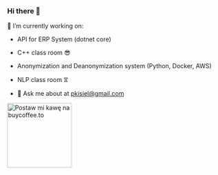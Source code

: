 ### Hi there 👋

🔭 I’m currently working on:
- API for ERP System (dotnet core)
- C++ class room 😎
- Anonymization and Deanonymization system (Python, Docker, AWS)
- NLP class room 𖮃

- 💬 Ask me about at pkisiel@gmail.com

<a href="https://buycoffee.to/pkisiel" target="_blank"><img src="https://buycoffee.to/btn/buycoffeeto-btn-primary.svg" style="width: 150px" alt="Postaw mi kawę na buycoffee.to"></a>

<!--
Here are some ideas to get you started:

- 🔭 I’m currently working on ...
- 🌱 I’m currently learning ...
- 👯 I’m looking to collaborate on ...
- 🤔 I’m looking for help with ...
- 💬 Ask me about ...
- 📫 How to reach me: ...
- 😄 Pronouns: ...
- ⚡ Fun fact: ...
-->


